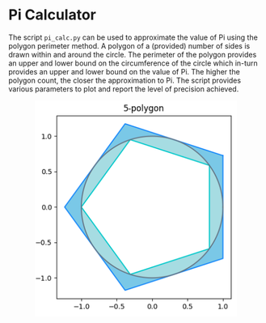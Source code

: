 # Pi Calculator

The script `pi_calc.py` can be used to approximate the value of Pi using the polygon perimeter method. A polygon of a (provided) number of sides is drawn within and around the circle. The perimeter of the polygon provides an upper and lower bound on the circumference of the circle which in-turn provides an upper and lower bound on the value of Pi. The higher the polygon count, the closer the approximation to Pi. The script provides various parameters to plot and report the level of precision achieved.

<center>
<img src="pentagon.png" alt="Pentagon" width="400"/>
</center>
